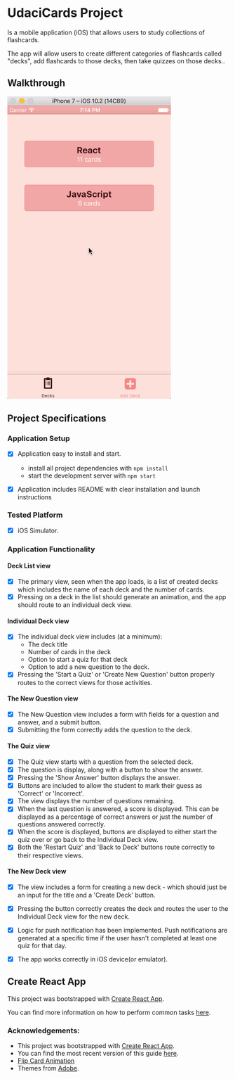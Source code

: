 # UdaciCards Project

Is a mobile application (iOS) that allows users to study collections of flashcards. 

The app will allow users to create different categories of flashcards called "decks", add flashcards to those decks, then take quizzes on those decks..

## Walkthrough
![App walkthrough](https://github.com/DeekshaPrabhakar/UdaciCards/blob/master/walkthrough.gif)

## Project Specifications

### Application Setup
- [x] Application easy to install and start.
  - install all project dependencies with `npm install`
  - start the development server with `npm start`
- [x] Application includes README with clear installation and launch instructions


### Tested Platform
- [x] iOS Simulator.

### Application Functionality

#### Deck List view
- [x] The primary view, seen when the app loads, is a list of created decks which includes the name of each deck and the number of cards.
- [x] Pressing on a deck in the list should generate an animation, and the app should route to an individual deck view.

#### Individual Deck view
- [x] The individual deck view includes (at a minimum):
   - The deck title
   - Number of cards in the deck
   - Option to start a quiz for that deck
   - Option to add a new question to the deck.
- [x] Pressing the 'Start a Quiz' or 'Create New Question' button properly routes to the correct views for those activities.

#### The New Question view
- [x] The New Question view includes a form with fields for a question and answer, and a submit button.
- [x] Submitting the form correctly adds the question to the deck.

#### The Quiz view
- [x] The Quiz view starts with a question from the selected deck.
- [x] The question is display, along with a button to show the answer.
- [x] Pressing the 'Show Answer' button displays the answer.
- [x] Buttons are included to allow the student to mark their guess as 'Correct' or 'Incorrect'.
- [x] The view displays the number of questions remaining.
- [x] When the last question is answered, a score is displayed. This can be displayed as a percentage of correct answers or just the number of questions answered correctly.
- [x] When the score is displayed, buttons are displayed to either start the quiz over or go back to the Individual Deck view.
- [x] Both the 'Restart Quiz' and 'Back to Deck' buttons route correctly to their respective views.

#### The New Deck view
- [x] The view includes a form for creating a new deck - which should just be an input for the title and a 'Create Deck' button.
- [x] Pressing the button correctly creates the deck and routes the user to the Individual Deck view for the new deck.
- [x] Logic for push notification has been implemented. Push notifications are generated at a specific time if the user hasn't completed at least one quiz for that day.
- [x] The app works correctly in iOS device(or emulator).


## Create React App

This project was bootstrapped with [Create React App](https://github.com/facebookincubator/create-react-app). 

You can find more information on how to perform common tasks [here](https://github.com/facebookincubator/create-react-app/blob/master/packages/react-scripts/template/README.md).

### Acknowledgements:
- This project was bootstrapped with [Create React App](https://github.com/facebookincubator/create-react-app).
- You can find the most recent version of this guide [here](https://github.com/facebookincubator/create-react-app/blob/master/packages/react-scripts/template/README.md).
- [Flip Card Animation](https://codedaily.io/screencasts/12/Create-a-Flip-Card-Animation-with-React-Native)
- Themes from [Adobe](https://color.adobe.com).
